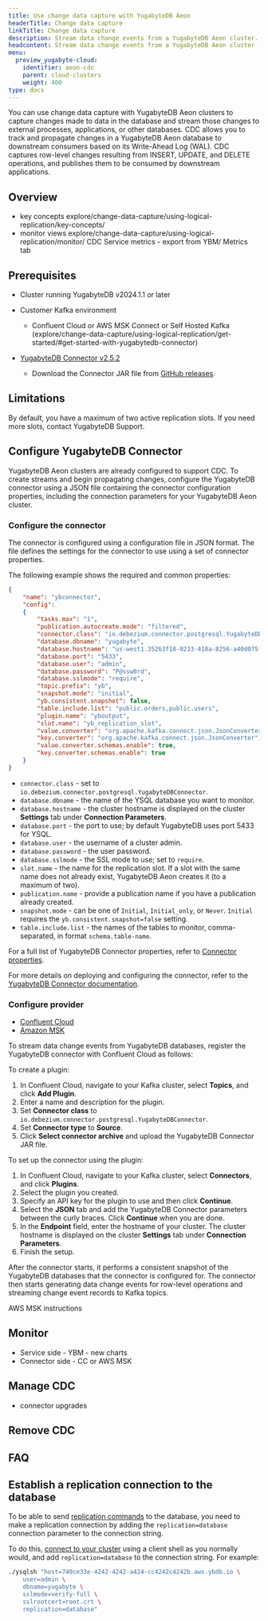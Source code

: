 ```yaml
---
title: Use change data capture with YugabyteDB Aeon
headerTitle: Change data capture
linkTitle: Change data capture
description: Stream data change events from a YugabyteDB Aeon cluster.
headcontent: Stream data change events from a YugabyteDB Aeon cluster
menu:
  preview_yugabyte-cloud:
    identifier: aeon-cdc
    parent: cloud-clusters
    weight: 400
type: docs
---
```


You can use change data capture with YugabyteDB Aeon clusters to capture changes made to data in the database and stream those changes to external processes, applications, or other databases. CDC allows you to track and propagate changes in a YugabyteDB Aeon database to downstream consumers based on its Write-Ahead Log (WAL). CDC captures row-level changes resulting from INSERT, UPDATE, and DELETE operations, and publishes them to be consumed by downstream applications.

## Overview

- key concepts explore/change-data-capture/using-logical-replication/key-concepts/
- monitor views explore/change-data-capture/using-logical-replication/monitor/
    CDC Service metrics - export from YBM/ Metrics tab

## Prerequisites

- Cluster running YugabyteDB v2024.1.1 or later

- Customer Kafka environment

  - Confluent Cloud or AWS MSK Connect or Self Hosted Kafka (explore/change-data-capture/using-logical-replication/get-started/#get-started-with-yugabytedb-connector)

- [YugabyteDB Connector v2.5.2](https://github.com/yugabyte/debezium/releases/tag/dz.2.5.2.yb.2024.1)

  - Download the Connector JAR file from [GitHub releases](https://github.com/yugabyte/debezium/releases/tag/dz.2.5.2.yb.2024.1).

## Limitations

By default, you have a maximum of two active replication slots. If you need more slots, contact YugabyteDB Support.

## Configure YugabyteDB Connector

YugabyteDB Aeon clusters are already configured to support CDC. To create streams and begin propagating changes, configure the YugabyteDB connector using a JSON file containing the connector configuration properties, including the connection parameters for your YugabyteDB Aeon cluster.

### Configure the connector

The connector is configured using a configuration file in JSON format. The file defines the settings for the connector to use using a set of connector properties.

The following example shows the required and common properties:

```json
{
    "name": "ybconnector",
    "config": 
    {
        "tasks.max": "1",
        "publication.autocreate.mode": "filtered",
        "connector.class": "io.debezium.connector.postgresql.YugabyteDBConnector",
        "database.dbname": "yugabyte",
        "database.hostname": "us-west1.35263f18-0233-418a-8256-a40d075ffcde.gcp.ybdb.io",
        "database.port": "5433",
        "database.user": "admin",
        "database.password": "P@ssw0rd",
        "database.sslmode": "require",
        "topic.prefix": "yb",
        "snapshot.mode": "initial",
        "yb.consistent.snapshot": false,
        "table.include.list": "public.orders,public.users",
        "plugin.name": "yboutput",
        "slot.name": "yb_replication_slot",
        "value.converter": "org.apache.kafka.connect.json.JsonConverter",
        "key.converter": "org.apache.kafka.connect.json.JsonConverter",
        "value.converter.schemas.enable": true,
        "key.converter.schemas.enable": true
    }
}
```

- `connector.class` - set to `io.debezium.connector.postgresql.YugabyteDBConnector`.
- `database.dbname` - the name of the YSQL database you want to monitor.
- `database.hostname` - the cluster hostname is displayed on the cluster **Settings** tab under **Connection Parameters**.
- `database.port` - the port to use; by default YugabyteDB uses port 5433 for YSQL.
- `database.user` - the username of a cluster admin.
- `database.password` - the user password.
- `database.sslmode` - the SSL mode to use; set to `require`.
- `slot.name` - the name for the replication slot. If a slot with the same name does not already exist, YugabyteDB Aeon creates it (to a maximum of two).
- `publication.name` - provide a publication name if you have a publication already created.
- `snapshot.mode` - can be one of `Initial`, `Initial_only`, or `Never`. `Initial` requires the `yb.consistent.snapshot=false` setting.
- `table.include.list` - the names of the tables to monitor, comma-separated, in format `schema.table-name`.

For a full list of YugabyteDB Connector properties, refer to [Connector properties](../../../explore/change-data-capture/using-logical-replication/yugabytedb-connector-properties).

For more details on deploying and configuring the connector, refer to the [YugabyteDB Connector documentation](../../../explore/change-data-capture/using-logical-replication/yugabytedb-connector/).

### Configure provider

<ul class="nav nav-tabs-alt nav-tabs-yb custom-tabs">
  <li>
    <a href="#confluent" class="nav-link active" id="confluent-tab" data-bs-toggle="tab"
      role="tab" aria-controls="confluent" aria-selected="true">
      <i class="icon-confluent" aria-hidden="true"></i>
      Confluent Cloud
    </a>
  </li>
  <li >
    <a href="#msk" class="nav-link" id="msk-tab" data-bs-toggle="tab"
      role="tab" aria-controls="msk" aria-selected="false">
      <i class="icon-aws" aria-hidden="true"></i>
      Amazon MSK
    </a>
  </li>
</ul>
<div class="tab-content">
  <div id="confluent" class="tab-pane fade show active" role="tabpanel" aria-labelledby="confluent-tab">

To stream data change events from YugabyteDB databases, register the YugabyteDB connector with Confluent Cloud as follows:

To create a plugin:

1. In Confluent Cloud, navigate to your Kafka cluster, select **Topics**, and click **Add Plugin**.
1. Enter a name and description for the plugin.
1. Set **Connector class** to `io.debezium.connector.postgresql.YugabyteDBConnector`.
1. Set **Connector type** to **Source**.
1. Click **Select connector archive** and upload the YugabyteDB Connector JAR file.

To set up the connector using the plugin:

1. In Confluent Cloud, navigate to your Kafka cluster, select **Connectors**, and click **Plugins**.
1. Select the plugin you created.
1. Specify an API key for the plugin to use and then click **Continue**.
1. Select the **JSON** tab and add the YugabyteDB Connector parameters between the curly braces. Click **Continue** when you are done.
1. In the **Endpoint** field, enter the hostname of your cluster. The cluster hostname is displayed on the cluster **Settings** tab under **Connection Parameters**.
1. Finish the setup.

After the connector starts, it performs a consistent snapshot of the YugabyteDB databases that the connector is configured for. The connector then starts generating data change events for row-level operations and streaming change event records to Kafka topics.

  </div>
  <div id="msk" class="tab-pane fade" role="tabpanel" aria-labelledby="msk-tab">

AWS MSK instructions

  </div>
</div>

## Monitor

- Service side - YBM - new charts
- Connector side - CC or AWS MSK

## Manage CDC

- connector upgrades

## Remove CDC

## FAQ


## Establish a replication connection to the database

To be able to send [replication commands](https://www.postgresql.org/docs/11/protocol-replication.html) to the database, you need to make a replication connection by adding the `replication=database` connection parameter to the connection string.

To do this, [connect to your cluster](../../cloud-connect/connect-client-shell/) using a client shell as you normally would, and add `replication=database` to the connection string. For example:

```sh
./ysqlsh "host=740ce33e-4242-4242-a424-cc4242c4242b.aws.ybdb.io \
    user=admin \
    dbname=yugabyte \
    sslmode=verify-full \
    sslrootcert=root.crt \
    replication=database"
```
